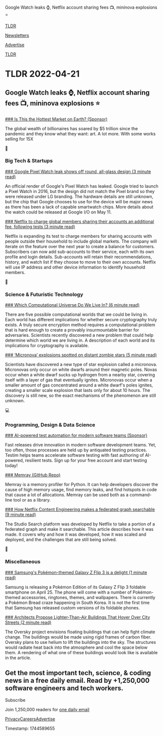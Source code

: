 Google Watch leaks ⌚, Netflix account sharing fees 📺, mininova explosions ⭐

[TLDR](/)

[Newsletters](/newsletters)

[Advertise](https://advertise.tldr.tech/)

[TLDR](/)

# TLDR 2022-04-21

## Google Watch leaks ⌚, Netflix account sharing fees 📺, mininova explosions ⭐

### 

[### Is This the Hottest Market on Earth? (Sponsor)](https://www.masterworks.io/?utm_source=tldr&utm_medium=newsletter&utm_campaign=4-21-22&utm_term=tldr+subscribers&utm_content=hottest+market)

The global wealth of billionaires has soared by $5 trillion since the pandemic and they know what they want: art. A lot more. With some works selling for 15X

📱

### Big Tech & Startups

[### Google Pixel Watch leak shows off round, all-glass design (3 minute read)](https://arstechnica.com/gadgets/2022/04/google-pixel-watch-leak-shows-off-round-all-glass-design/?utm_source=tldrnewsletter)

An official render of Google's Pixel Watch has leaked. Google tried to launch a Pixel Watch in 2016, but the design did not match the Pixel brand so they were released under LG branding. The hardware details are still unknown, but the chip that Google chooses to use for the device will be major news as there has been a lack of capable smartwatch chips. More details about the watch could be released at Google I/O on May 11.

[### Netflix to charge global members sharing their accounts an additional fee, following tests (3 minute read)](https://techcrunch.com/2022/04/19/netflix-to-charge-global-members-sharing-their-accounts-an-additional-fee-following-tests/?utm_source=tldrnewsletter)

Netflix is expanding its test to charge members for sharing accounts with people outside their household to include global markets. The company will iterate on the feature over the next year to create a balance for customers. Subscribers can now add sub-accounts to their service, each with its own profile and login details. Sub-accounts will retain their recommendations, history, and watch list if they choose to move to their own accounts. Netflix will use IP address and other device information to identify household members.

🚀

### Science & Futuristic Technology

[### Which Computational Universe Do We Live In? (6 minute read)](https://www.quantamagazine.org/which-computational-universe-do-we-live-in-20220418/?utm_source=tldrnewsletter)

There are five possible computational worlds that we could be living in. Each world has different implications for whether secure cryptography truly exists. A truly secure encryption method requires a computational problem that is hard enough to create a provably insurmountable barrier for adversaries. Scientists recently discovered a new problem that could help determine which world we are living in. A description of each world and its implications for cryptography is available.

[### ‘Micronova’ explosions spotted on distant zombie stars (5 minute read)](https://www.theverge.com/2022/4/20/23032402/micronova-white-dwarf-stars-explosions-magnetic-fields-discovery?utm_source=tldrnewsletter)

Scientists have discovered a new type of star explosion called a micronova. Micronovas only occur on white dwarfs around their magnetic poles. Novas occur when a white dwarf sucks up hydrogen from a nearby star, covering itself with a layer of gas that eventually ignites. Micronovas occur when a smaller amount of gas concentrated around a white dwarf's poles ignites, creating a smaller scale explosion that lasts only for about 10 hours. The discovery is still new, so the exact mechanisms of the phenomenon are still unknown.

💻

### Programming, Design & Data Science

[### AI-powered test automation for modern software teams (Sponsor)](http://go.testim.io/developer?utm_campaign=tldr%20newsletter&utm_source=tldr%20newsletter&utm_medium=newsletter&utm_content=developer)

Fast releases drive innovation in modern software development teams. Yet, too often, those processes are held up by antiquated testing practices. Testim helps teams accelerate software testing with fast authoring of AI-powered, resilient tests. Sign up for your free account and start testing today!

[### Memray (GitHub Repo)](https://github.com/bloomberg/memray)

Memray is a memory profiler for Python. It can help developers discover the cause of high memory usage, find memory leaks, and find hotspots in code that cause a lot of allocations. Memray can be used both as a command-line tool or as a library.

[### How Netflix Content Engineering makes a federated graph searchable (9 minute read)](https://netflixtechblog.com/how-netflix-content-engineering-makes-a-federated-graph-searchable-5c0c1c7d7eaf?utm_source=tldrnewsletter)

The Studio Search platform was developed by Netflix to take a portion of a federated graph and make it searchable. This article describes how it was made. It covers why and how it was developed, how it was scaled and deployed, and the challenges that are still being solved.

🎁

### Miscellaneous

[### Samsung's Pokémon-themed Galaxy Z Flip 3 is a delight (1 minute read)](https://www.engadget.com/samsung-galaxy-z-flip-3-pokemon-edition-095257752.html?utm_source=tldrnewsletter)

Samsung is releasing a Pokémon Edition of its Galaxy Z Flip 3 foldable smartphone on April 25. The phone will come with a number of Pokémon-themed accessories, ringtones, themes, and wallpapers. There is currently a Pokémon Bread craze happening in South Korea. It is not the first time that Samsung has released custom versions of its foldable phones.

[### Architects Propose Lighter-Than-Air Buildings That Hover Over City Streets (2 minute read)](https://futurism.com/the-byte/architects-propose-hovering-buildings?utm_source=tldrnewsletter)

The Oversky project envisions floating buildings that can help fight climate change. The buildings would be made using rigid frames of carbon fiber. Oversky plans to use helium to lift the buildings into the sky. The structures would radiate heat back into the atmosphere and cool the space below them. A rendering of what one of these buildings would look like is available in the article.

## Get the most important tech, science, & coding news in a free daily email. Read by +1,250,000 software engineers and tech workers.

Subscribe

Join 1,250,000 readers for [one daily email](/api/latest/tech)

[Privacy](/privacy)[Careers](https://jobs.ashbyhq.com/tldr.tech)[Advertise](/tech/advertise)

Timestamp: 1744589655